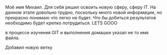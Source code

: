 Моё имя Михаил. Для себя решил освоить новую сферу, сферу
IT. На данном этапе довольно трудно, поскольку много новой информации,
но прекрасно понимаю что легко не будет.
Что бы добиться результатов необходимо будет крепко потрудиться.
LETS GOOO


в процессе изучения GIT и выполнения домашки указал не то имя файла.

Добавил новую ветку 